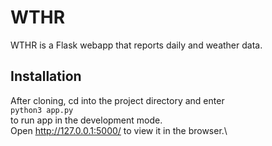 # WTHR

WTHR is a Flask webapp that reports daily and weather data.


## Installation

After cloning, cd into the project directory and enter\
`python3 app.py`\
to run app in the development mode.\
Open http://127.0.0.1:5000/ to view it in the browser.\
